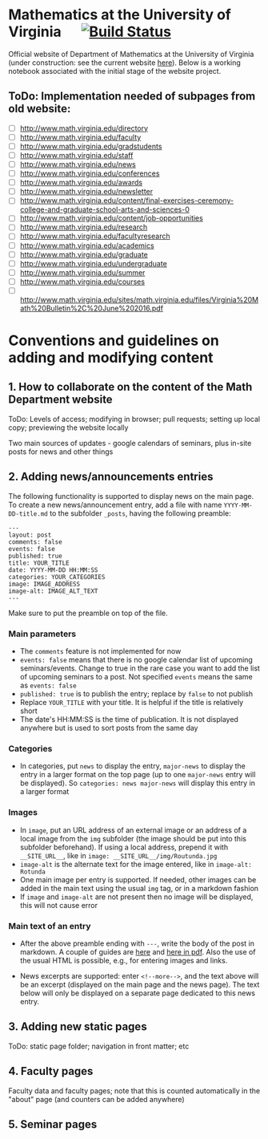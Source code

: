 # Mathematics at the University of Virginia&nbsp;&nbsp;&nbsp;&nbsp;&nbsp;    [![Build Status](https://travis-ci.org/uva-math/uva-math.github.io.svg?branch=master)](https://travis-ci.org/uva-math/uva-math.github.io)

Official website of Department of Mathematics at the University of Virginia (under construction: see the current website [here](http://www.math.virginia.edu/)). Below is a working notebook associated with the initial stage of the website project.

## ToDo: Implementation needed of subpages from old website:

- [ ] http://www.math.virginia.edu/directory
- [ ] http://www.math.virginia.edu/faculty
- [ ] http://www.math.virginia.edu/gradstudents
- [ ] http://www.math.virginia.edu/staff
- [ ] http://www.math.virginia.edu/news
- [ ] http://www.math.virginia.edu/conferences
- [ ] http://www.math.virginia.edu/awards
- [ ] http://www.math.virginia.edu/newsletter
- [ ] http://www.math.virginia.edu/content/final-exercises-ceremony-college-and-graduate-school-arts-and-sciences-0
- [ ] http://www.math.virginia.edu/content/job-opportunities
- [ ] http://www.math.virginia.edu/research
- [ ] http://www.math.virginia.edu/facultyresearch
- [ ] http://www.math.virginia.edu/academics
- [ ] http://www.math.virginia.edu/graduate
- [ ] http://www.math.virginia.edu/undergraduate
- [ ] http://www.math.virginia.edu/summer
- [ ] http://www.math.virginia.edu/courses
- [ ] http://www.math.virginia.edu/sites/math.virginia.edu/files/Virginia%20Math%20Bulletin%2C%20June%202016.pdf

# Conventions and guidelines on adding and modifying content

## 1. How to collaborate on the content of the Math Department website

ToDo: Levels of access; modifying in browser; pull requests; setting up local copy; previewing the website locally

Two main sources of updates - google calendars of seminars, plus in-site posts for news and other things

## 2. Adding news/announcements entries

The following functionality is supported to display news on the main page.
To create a new news/announcement entry,
add a file with name `YYYY-MM-DD-title.md`
to the subfolder `_posts`, having the following preamble:

	---
	layout: post
	comments: false
	events: false
	published: true
	title: YOUR_TITLE
	date: YYYY-MM-DD HH:MM:SS
	categories: YOUR_CATEGORIES
	image: IMAGE_ADDRESS
	image-alt: IMAGE_ALT_TEXT
	---

Make sure to put the preamble on top of the file.

### Main parameters

- The `comments` feature is not implemented for now
-	`events: false` means that there is no google calendar list of upcoming seminars/events. Change to true in the rare case you want to add the list of upcoming seminars to a post. Not specified `events` means the same as `events: false`
- `published: true` is to publish the entry; replace by `false` to not publish
- Replace `YOUR_TITLE` with your title. It is helpful if the title is relatively short
- The date's HH:MM:SS is the time of publication. It is not displayed anywhere but is used to sort posts from the same day

### Categories

- In categories, put `news` to display the entry, `major-news` to display the entry in a larger format on the top page (up to one `major-news` entry will be displayed). So `categories: news major-news` will display this entry in a larger format

### Images

- In `image`, put an URL address of an external image or an address of a local image from the `img` subfolder (the image should be put into this subfolder beforehand). If using a local address, prepend it with `__SITE_URL__`, like in `image: __SITE_URL__/img/Routunda.jpg`
- `image-alt` is the alternate text for the image entered, like in `image-alt: Rotunda`
- One main image per entry is supported. If needed, other images can be added in the main text using the usual `img` tag, or in a markdown fashion
- If `image` and `image-alt` are not present then no image will be displayed, this will not cause error

### Main text of an entry

- After the above preamble ending with `---`,
write the body of the post in markdown.
A couple of guides
are [here](https://github.com/adam-p/markdown-here/wiki/Markdown-Cheatsheet)
and [here in pdf](https://guides.github.com/pdfs/markdown-cheatsheet-online.pdf).
Also the use of the usual HTML is possible, e.g., for entering images and
links.

- News excerpts are supported: enter `<!--more-->`,
and the text above will be an excerpt
(displayed on the main page and the news page).
The text below will only be displayed on a separate page
dedicated to this news entry.

## 3. Adding new static pages

ToDo: static page folder; navigation in front matter; etc

## 4. Faculty pages

Faculty data and faculty pages; note that this is counted automatically in the "about" page (and counters can be added anywhere)

## 5. Seminar pages
